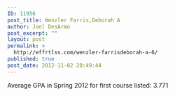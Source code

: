 ```yaml
---
ID: 11956
post_title: Wenzler Farris,Deborah A
author: Joel DesArmo
post_excerpt: ""
layout: post
permalink: >
  http://effrtlss.com/wenzler-farrisdeborah-a-6/
published: true
post_date: 2012-11-02 20:49:44
---
```

<p>Average GPA in Spring 2012 for first course listed: 3.771</p>
